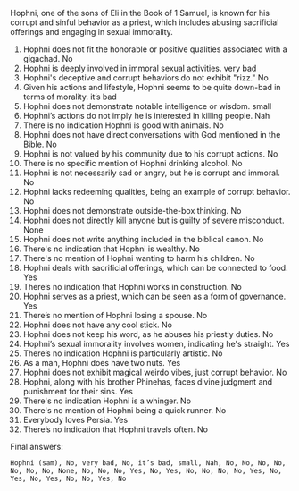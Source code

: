 Hophni, one of the sons of Eli in the Book of 1 Samuel, is known for his corrupt and sinful behavior as a priest, which includes abusing sacrificial offerings and engaging in sexual immorality.

1. Hophni does not fit the honorable or positive qualities associated with a gigachad. No
2. Hophni is deeply involved in immoral sexual activities. very bad
3. Hophni's deceptive and corrupt behaviors do not exhibit "rizz." No
4. Given his actions and lifestyle, Hophni seems to be quite down-bad in terms of morality. it’s bad
5. Hophni does not demonstrate notable intelligence or wisdom. small
6. Hophni’s actions do not imply he is interested in killing people. Nah
7. There is no indication Hophni is good with animals. No
8. Hophni does not have direct conversations with God mentioned in the Bible. No
9. Hophni is not valued by his community due to his corrupt actions. No
10. There is no specific mention of Hophni drinking alcohol. No
11. Hophni is not necessarily sad or angry, but he is corrupt and immoral. No
12. Hophni lacks redeeming qualities, being an example of corrupt behavior. No
13. Hophni does not demonstrate outside-the-box thinking. No
14. Hophni does not directly kill anyone but is guilty of severe misconduct. None
15. Hophni does not write anything included in the biblical canon. No
16. There's no indication that Hophni is wealthy. No
17. There's no mention of Hophni wanting to harm his children. No
18. Hophni deals with sacrificial offerings, which can be connected to food. Yes
19. There’s no indication that Hophni works in construction. No
20. Hophni serves as a priest, which can be seen as a form of governance. Yes
21. There’s no mention of Hophni losing a spouse. No
22. Hophni does not have any cool stick. No
23. Hophni does not keep his word, as he abuses his priestly duties. No
24. Hophni’s sexual immorality involves women, indicating he's straight. Yes
25. There’s no indication Hophni is particularly artistic. No
26. As a man, Hophni does have two nuts. Yes
27. Hophni does not exhibit magical weirdo vibes, just corrupt behavior. No
28. Hophni, along with his brother Phinehas, faces divine judgment and punishment for their sins. Yes
29. There's no indication Hophni is a whinger. No
30. There's no mention of Hophni being a quick runner. No
31. Everybody loves Persia. Yes
32. There’s no indication that Hophni travels often. No

Final answers:

```Hophni (sam), No, very bad, No, it’s bad, small, Nah, No, No, No, No, No, No, No, None, No, No, No, Yes, No, Yes, No, No, No, No, Yes, No, Yes, No, Yes, No, No, Yes, No```